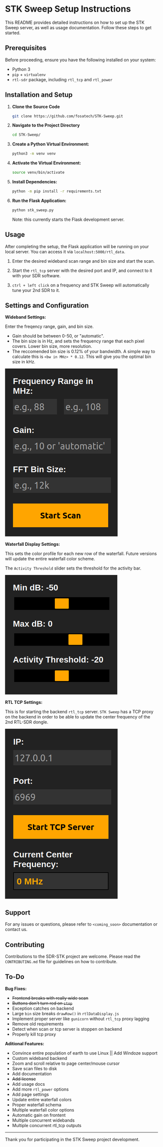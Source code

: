 
# STK Sweep Setup Instructions

This README provides detailed instructions on how to set up the STK Sweep server, as well as usage documentation. Follow these steps to get started.

## Prerequisites

Before proceeding, ensure you have the following installed on your system:
- Python 3
- `pip` + `virtualenv`
- `rtl-sdr` package, including `rtl_tcp` and `rtl_power`

## Installation and Setup

1. **Clone the Source Code**
   ```bash
   git clone https://github.com/fosatech/STK-Sweep.git
   ```

2. **Navigate to the Project Directory**
   ```bash
   cd STK-Sweep/
   ```

3. **Create a Python Virtual Environment:**
   ```bash
   python3 -m venv venv
   ```

4. **Activate the Virtual Environment:**
   ```bash
   source venv/bin/activate
   ```

5. **Install Dependencies:**
   ```bash
   python -m pip install -r requirements.txt
   ```

6. **Run the Flask Application:**
   ```bash
   python stk_sweep.py
   ```
   Note: this currently starts the Flask development server.

## Usage

After completing the setup, the Flask application will be running on your local server. You can access it via `localhost:5000/rtl_data`.

1. Enter the desired wideband scan range and bin size and start the scan.

2. Start the `rtl_tcp` server with the desired port and IP, and connect to it with your SDR software.

3. `ctrl + left click` on a frequency and STK Sweep will automatically tune your 2nd SDR to it.

## Settings and Configuration

**Wideband Settings:**

Enter the freqency range, gain, and bin size.

- Gain should be between 0-50, or "automatic".
- The bin size is in Hz, and sets the frequency range that each pixel covers. Lower bin size, more resolution.
- The reccomended bin size is 0.12% of your bandwidth. A simple way to calculate this is `<bw in MHz> * 0.12`. This will give you the optimal bin size in kHz.

![wideband settings](readme/wideband-settings.png)

**Waterfall Display Settings:**

This sets the color profile for each new row of the waterfall. Future versions will update the entire waterfall color scheme.

The `Activity Threshold` slider sets the threshold for the activity bar.

![waterfall display settings](readme/waterfall-settings.png)

**RTL TCP Settings:**

This is for starting the backend `rtl_tcp` server. `STK Sweep` has a TCP proxy on the backend in order to be able to update the center frequency of the 2nd RTL-SDR dongle.

![rtl_tcp settings](readme/rtl-tcp-settings.png)


## Support

For any issues or questions, please refer to `<coming_soon>` documentation or contact us.

## Contributing

Contributions to the SDR-STK project are welcome. Please read the `CONTRIBUTING.md` file for guidelines on how to contribute.

## To-Do

**Bug Fixes:**
- ~~Frontend breaks with really wide scan~~
- ~~Buttons don't turn red on `stop`~~
- Exception catches on backend
- Large `bin` size breaks `drawRow()` in `rtlDataDisplay.js`
- Implement proper server like `gunicorn` without `rtl_tcp` proxy lagging
- Remove old requirements
- Detect when scan or tcp server is stoppen on backend
- Properly kill tcp proxy

**Aditional Features:**
- Convince entire population of earth to use Linux || Add Windoze support
- Custom wideband backend
- Zoom and scroll relative to page center/mouse cursor
- Save scan files to disk
- Add documentation
- ~~Add license~~
- Add usage docs
- Add more `rtl_power` options
- Add page settings
- Update entire waterfall colors
- Proper waterfall schema
- Multiple waterfall color options
- Automatic gain on frontent
- Multiple concurrent widebands
- Multiple concurrent rtl_tcp outputs

---

Thank you for participating in the STK Sweep project development.
